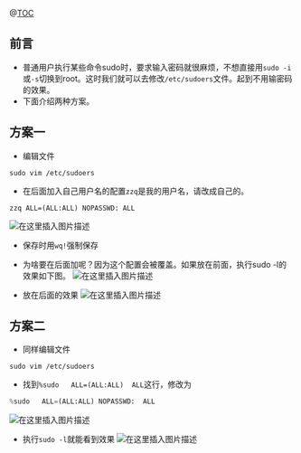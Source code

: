@[TOC](目录)
##  前言
- 普通用户执行某些命令sudo时，要求输入密码就很麻烦，不想直接用`sudo -i`或`-s`切换到root。这时我们就可以去修改`/etc/sudoers`文件。起到不用输密码的效果。
- 下面介绍两种方案。

## 方案一
- 编辑文件
```
sudo vim /etc/sudoers
```

- 在后面加入自己用户名的配置`zzq`是我的用户名，请改成自己的。

```
zzq ALL=(ALL:ALL) NOPASSWD: ALL
```
![在这里插入图片描述](https://i-blog.csdnimg.cn/direct/c6a9b05400bc4fe8a9a91adb35593c87.png)
- 保存时用`wq!`强制保存

- 为啥要在后面加呢？因为这个配置会被覆盖。如果放在前面，执行sudo -l的效果如下图。
![在这里插入图片描述](https://i-blog.csdnimg.cn/direct/3802e0e9a0ce43b799905ab58ab2bba6.png)
- 放在后面的效果
![在这里插入图片描述](https://i-blog.csdnimg.cn/direct/10090a5582754b839225359d36eb6ec1.png)


## 方案二

- 同样编辑文件
```
sudo vim /etc/sudoers
```

- 找到`%sudo   ALL=(ALL:ALL)  ALL`这行，修改为

```python
%sudo   ALL=(ALL:ALL) NOPASSWD:  ALL
```

![在这里插入图片描述](https://i-blog.csdnimg.cn/direct/00235e01c897492a80f6eb69bc6727cc.png)

- 执行`sudo -l`就能看到效果
![在这里插入图片描述](https://i-blog.csdnimg.cn/direct/2c2d3fc4764d4ffd81129e9e1612e8f1.png)

